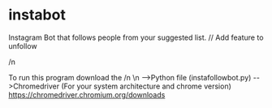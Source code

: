 # instabot
Instagram Bot that follows people from your suggested list.
// Add feature to unfollow

/n

To run this program download the /n \n
      -->Python file (instafollowbot.py)
      -->Chromedriver (For your system architecture and chrome version) 
         https://chromedriver.chromium.org/downloads
         
